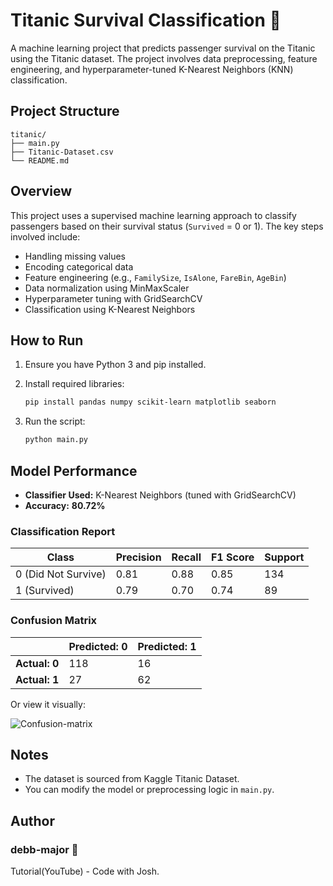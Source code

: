 # Titanic Survival Classification 🚢

A machine learning project that predicts passenger survival on the Titanic using the Titanic dataset. The project involves data preprocessing, feature engineering, and hyperparameter-tuned K-Nearest Neighbors (KNN) classification.

## Project Structure

```
titanic/
├── main.py
├── Titanic-Dataset.csv
└── README.md
```

## Overview

This project uses a supervised machine learning approach to classify passengers based on their survival status (`Survived` = 0 or 1). The key steps involved include:

- Handling missing values
- Encoding categorical data
- Feature engineering (e.g., `FamilySize`, `IsAlone`, `FareBin`, `AgeBin`)
- Data normalization using MinMaxScaler
- Hyperparameter tuning with GridSearchCV
- Classification using K-Nearest Neighbors

## How to Run

1. Ensure you have Python 3 and pip installed.
   
2. Install required libraries:
   ```bash
   pip install pandas numpy scikit-learn matplotlib seaborn

3. Run the script:
   ```bash
   python main.py

## Model Performance

- **Classifier Used:** K-Nearest Neighbors (tuned with GridSearchCV)
- **Accuracy:** **80.72%**

### Classification Report

| Class                 | Precision | Recall | F1 Score | Support |
|-----------------------|-----------|--------|----------|---------|
| 0 (Did Not Survive)   | 0.81      | 0.88   | 0.85     | 134     |
| 1 (Survived)          | 0.79      | 0.70   | 0.74     | 89      |


  

### Confusion Matrix

|                 | Predicted: 0 | Predicted: 1 |
|-----------------|--------------|--------------|
| **Actual: 0**   |     118      |      16      |
| **Actual: 1**   |      27      |      62      |

Or view it visually:

![Confusion-matrix](https://github.com/user-attachments/assets/3bad7990-5146-4913-a7e6-90f45d3348fc)



## Notes
- The dataset is sourced from Kaggle Titanic Dataset.
- You can modify the model or preprocessing logic in ```main.py```.

## Author
### debb-major 💙
Tutorial(YouTube) - Code with Josh.


